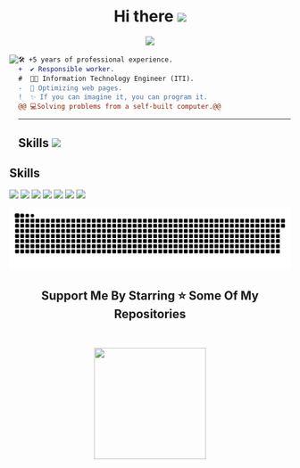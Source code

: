 <!-- If you enjoyed this, please consider giving a star to the repository on my GitHub profile. -->

  <!-- Welcome -->
<h1  align="center">Hi there <img src="https://media.giphy.com/media/hvRJCLFzcasrR4ia7z/giphy.gif" width="35"></h1>

  <!-- Typing Text -->
<p align="center">
  <img src="https://readme-typing-svg.herokuapp.com?font=ROBOT&duration=2500&size=20&color=39FF14&background=000000&center=true&vCenter=true&width=490&lines=%3E+I'm+a+Full+Stack+Developer.">
</p>

  <!-- Profile Picture -->
<img align="left" height="150" src="https://i.giphy.com/media/v1.Y2lkPTc5MGI3NjExNjV4N2FrZnM1dmxoMTF3ZGdodzY5aXRjODhhc24yaW90Y3hhZ2I4OSZlcD12MV9pbnRlcm5hbF9naWZfYnlfaWQmY3Q9Zw/QDjpIL6oNCVZ4qzGs7/giphy.webp"/>

  <!-- Description -->
```diff
🛠️ +5 years of professional experience.
+  ✔️ Responsible worker.
#  👨‍💻 Information Technology Engineer (ITI).
-  🚀 Optimizing web pages.
!  ✨ If you can imagine it, you can program it. 
@@ 💻Solving problems from a self-built computer.@@
```

  <!-- Skills and Tools-->
---

## Skills <img src="https://media2.giphy.com/media/QssGEmpkyEOhBCb7e1/giphy.gif?cid=ecf05e47a0n3gi1bfqntqmob8g9aid1oyj2wr3ds3mg700bl&rid=giphy.gif" width=32px>

<!-- Programming Languages -->

## Skills

<img src="https://cdn.jsdelivr.net/gh/devicons/devicon/icons/html5/html5-original.svg" width="32"/>
<img src="https://cdn.jsdelivr.net/gh/devicons/devicon/icons/css3/css3-original.svg" width="32"/>
<img src="https://cdn.jsdelivr.net/gh/devicons/devicon/icons/javascript/javascript-original.svg" width="32"/>
<img src="https://cdn.jsdelivr.net/gh/devicons/devicon/icons/react/react-original.svg" width="32"/>
<img src="https://cdn.jsdelivr.net/gh/devicons/devicon/icons/python/python-original.svg" width="32"/>
<img src="https://cdn.jsdelivr.net/gh/devicons/devicon/icons/django/django-plain.svg" width="32"/>
<img src="https://cdn.jsdelivr.net/gh/devicons/devicon/icons/postgresql/postgresql-original.svg" width="32"/>

<!-- Tools and Platforms -->

![snake gif](https://github.com/TekyaygilFethi/TekyaygilFethi/blob/output/github-contribution-grid-snake.svg)


<h2 align='center'>Support Me By Starring ⭐ Some Of My Repositories</h2>
<br>
<p align='center'>
<img src="https://media.giphy.com/media/O51MQ3DduOcGW6ofR3/giphy.gif" width="200" height="200" frameBorder="0" class="giphy-embed" allowFullScreen></img></p>
<br>


